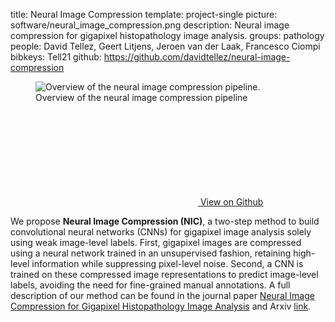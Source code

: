 title: Neural Image Compression
template: project-single
picture: software/neural_image_compression.png
description: Neural image compression for gigapixel histopathology image analysis.
groups: pathology
people: David Tellez, Geert Litjens, Jeroen van der Laak, Francesco Ciompi
bibkeys: Tell21
github: https://github.com/davidtellez/neural-image-compression

<figure class="figure my-4">
  <img data-src="/images/software/nic_pipeline.png" class="figure-img img-fluid lazyload" alt="Overview of the neural image compression pipeline.">
  <figcaption class="figure-caption">Overview of the neural image compression pipeline</figcaption>
</figure>

<a href="https://github.com/davidtellez/neural-image-compression" class="btn btn-secondary"><svg class="svg-icon svg-icon-github"><use xlink:href="#icon-github"></use></svg> View on Github</a>

We propose **Neural Image Compression (NIC)**, a two-step method to build convolutional neural networks (CNNs) for gigapixel image analysis solely using weak image-level labels. First, gigapixel images are compressed using a neural network trained in an unsupervised fashion, retaining high-level information while suppressing pixel-level noise. Second, a CNN is trained on these compressed image representations to predict image-level labels, avoiding the need for fine-grained manual annotations. A full description of our method can be found in the journal paper [Neural Image Compression for Gigapixel Histopathology Image Analysis](https://doi.org/10.1109/TPAMI.2019.2936841) and Arxiv [link](https://arxiv.org/abs/1811.02840).

